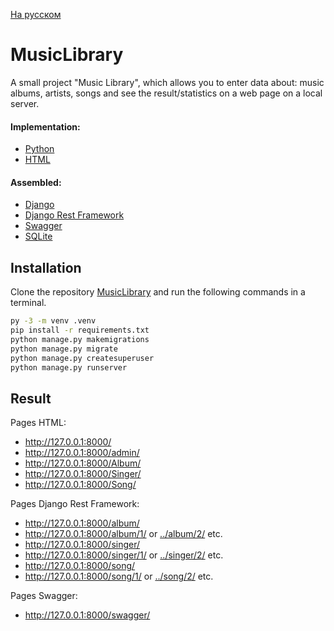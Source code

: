 [На русском](https://github.com/ewhitestorm/MusicLibrary/blob/main/README.md)
# MusicLibrary

A small project "Music Library", which allows you to enter data about: music albums, artists, songs and see the result/statistics on a web page on a local server.

#### Implementation: 
  * [Python](https://www.python.org/)
  * [HTML](https://html.spec.whatwg.org/multipage/)

#### Assembled:
  * [Django](https://www.djangoproject.com/)
  * [Django Rest Framework](https://www.django-rest-framework.org/)
  * [Swagger](https://django-rest-swagger.readthedocs.io/en/latest/)
  * [SQLite](https://www.sqlite.org/index.html)

## Installation

Clone the repository [MusicLibrary](https://github.com/ewhitestorm/MusicLibrary.git) and run the following commands in a terminal.

```bash
py -3 -m venv .venv
pip install -r requirements.txt
python manage.py makemigrations
python manage.py migrate
python manage.py createsuperuser
python manage.py runserver
```

## Result

Pages HTML:
  * http://127.0.0.1:8000/
  * http://127.0.0.1:8000/admin/
  * http://127.0.0.1:8000/Album/
  * http://127.0.0.1:8000/Singer/
  * http://127.0.0.1:8000/Song/
    
Pages Django Rest Framework:
  * http://127.0.0.1:8000/album/
  * http://127.0.0.1:8000/album/1/ or [../album/2/](http://127.0.0.1:8000/album/2/) etc.
  * http://127.0.0.1:8000/singer/
  * http://127.0.0.1:8000/singer/1/ or [../singer/2/](http://127.0.0.1:8000/singer/2/) etc.
  * http://127.0.0.1:8000/song/
  * http://127.0.0.1:8000/song/1/ or [../song/2/](http://127.0.0.1:8000/song/2/) etc.
  
Pages Swagger:
  * http://127.0.0.1:8000/swagger/
